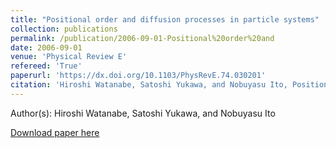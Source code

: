 ```yaml
---
title: "Positional order and diffusion processes in particle systems"
collection: publications
permalink: /publication/2006-09-01-Positional%20order%20and
date: 2006-09-01
venue: 'Physical Review E'
refereed: 'True'
paperurl: 'https://dx.doi.org/10.1103/PhysRevE.74.030201'
citation: 'Hiroshi Watanabe, Satoshi Yukawa, and Nobuyasu Ito, Positional order and diffusion processes in particle systems, Physical Review E, <b>74</b>, 030201R, (2006)'
---
```


Author(s): Hiroshi Watanabe, Satoshi Yukawa, and Nobuyasu Ito


<a href='https://dx.doi.org/10.1103/PhysRevE.74.030201'>Download paper here</a>
